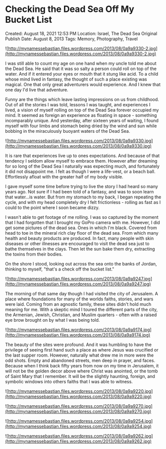 # Checking the Dead Sea Off My Bucket List

Created: August 18, 2021 12:53 PM
Location: Israel, The Dead Sea
Original Publish Date: August 8, 2013
Tags: Memory, Photography, Travel

![http://mynamessebastian.files.wordpress.com/2013/08/0a9a9330-2.jpg](http://mynamessebastian.files.wordpress.com/2013/08/0a9a9330-2.jpg)

I was still able to count my age on one hand when my uncle told me about the Dead Sea. He said that it was so salty a person could roll on top of the water. And if it entered your eyes or mouth that it stung like acid. To a child whose mind lived in fantasy, the thought of such a place existing was magical. One that only great adventurers would experience. And I knew that one day I'd live that adventure.

Funny are the things which leave lasting impressions on us from childhood. Out of all the stories I was told, lessons I was taught, and experiences I lived, a vision of myself rolling on top of the Dead Sea forever occupied my mind. It seemed as foreign an experience as floating in space - something incomparably unique. And yesterday, after sixteen years of waiting, I found myself with four limbs and stomach being dried by the wind and sun while bobbing in the miraculously buoyant waters of the Dead Sea.

![http://mynamessebastian.files.wordpress.com/2013/08/0a9a9330.jpg](http://mynamessebastian.files.wordpress.com/2013/08/0a9a9330.jpg)

It is rare that experiences live up to ones expectations. And because of that tendency I seldom allow myself to embrace them. However after dreaming for so long of the Dead Sea I naturally was expecting much, and fortunately it did not disappoint me. I felt as though I were a life-vest, or a beach ball. Effortlessly afloat with the greater half of my body visible.

I gave myself some time before trying to live the story I had heard so many years ago. Not sure if I had been told of a fantasy, and was to soon learn that water...is water. But from my stomach to my back, I began repeating the cycle, and with my head completely dry I felt frictionless - rolling as fast as I could to the point where I soon became dizzy.

I wasn't able to get footage of me rolling. I was so captured by the moment that I had forgotten that I brought my GoPro camera with me. However, I did get some pictures of the dead sea. Ones in which I'm black. Covered from head to toe in the mineral rich clay floor of the dead sea. From which many health and beauty products are produced. In fact, many people with skin diseases or other illnesses are encouraged to visit the dead sea just to bathe themselves in the clays. Then let the sun bake them dry, extracting the toxins from their bodies.

On the shore I stood, looking out across the sea onto the banks of Jordan, thinking to myself, "that's a check off the bucket list."

![http://mynamessebastian.files.wordpress.com/2013/08/0a9a9247.jpg](http://mynamessebastian.files.wordpress.com/2013/08/0a9a9247.jpg)

The morning of that same day though I had visited the city of Jerusalem. A place where foundations for many of the worlds faiths, stories, and wars were laid. Coming from an agnostic family, these sites didn't hold much meaning for me. With a skeptic mind I toured the different parts of the city, the Armenian, Jewish, Christian, and Muslim quarters - often with a raised eye brow brought on by what I was being told.

![http://mynamessebastian.files.wordpress.com/2013/08/0a9a9174.jpg](http://mynamessebastian.files.wordpress.com/2013/08/0a9a9174.jpg)

The beauty of the sites were profound. And it was humbling to have the privilege of seeing first hand such a place as where Jesus was crucified or the last supper room. However, naturally what drew me in more were the odd shots. Empty and abandoned streets, men deep in prayer, and faces. Because when I think back fifty years from now on my time in Jerusalem, it will not be the golden decor above where Christ was anointed, or the tomb of Saint Mary that I remember. It will be the slightly haunting, foreign, and symbolic windows into others faiths that I was able to witness.

![http://mynamessebastian.files.wordpress.com/2013/08/0a9a9220.jpg](http://mynamessebastian.files.wordpress.com/2013/08/0a9a9220.jpg)

![http://mynamessebastian.files.wordpress.com/2013/08/0a9a9270.jpg](http://mynamessebastian.files.wordpress.com/2013/08/0a9a9270.jpg)

![http://mynamessebastian.files.wordpress.com/2013/08/0a9a9254.jpg](http://mynamessebastian.files.wordpress.com/2013/08/0a9a9254.jpg)

![http://mynamessebastian.files.wordpress.com/2013/08/0a9a9262.jpg](http://mynamessebastian.files.wordpress.com/2013/08/0a9a9262.jpg)